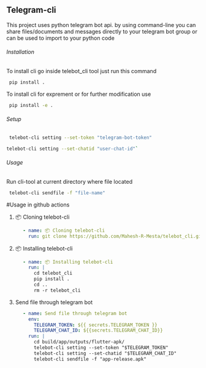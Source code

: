 
<h2>Telegram-cli</h2>

This project uses python telegram bot api. by using command-line you can share files/documents and messages directly to your telegram bot group or can be used to import to your python code


<h6> Installation </h6>

To install cli go inside telebot_cli tool just run this command 
```bash
 pip install .
```

To install cli for exprement or for further modification use
```bash
 pip install -e .
```

<h6> Setup </h6>


```bash
 telebot-cli setting --set-token "telegram-bot-token"
```

```bash
telebot-cli setting --set-chatid "user-chat-id"`
```


<h6> Usage </h6>

Run cli-tool at current directory where file located

```bash
 telebot-cli sendfile -f "file-name"
```


#Usage in github actions

1) 📦 Cloning telebot-cli<br/>

```yml
      - name: 📦 Cloning telebot-cli
        run: git clone https://github.com/Mahesh-R-Mesta/telebot_cli.git
```
2) 📦 Installing telebot-cli<br/>

```yml
      - name: 📦 Installing telebot-cli
        run: |
          cd telebot_cli
          pip install .
          cd ..
          rm -r telebot_cli
```
3) Send file through telegram bot<br/>

```yml
      - name: Send file through telegram bot
        env:
          TELEGRAM_TOKEN: ${{ secrets.TELEGRAM_TOKEN }}
          TELEGRAM_CHAT_ID: ${{secrets.TELEGRAM_CHAT_ID}}
        run: |
          cd build/app/outputs/flutter-apk/
          telebot-cli setting --set-token "$TELEGRAM_TOKEN"
          telebot-cli setting --set-chatid "$TELEGRAM_CHAT_ID"
          telebot-cli sendfile -f "app-release.apk"
```
